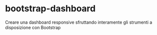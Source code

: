 bootstrap-dashboard
===
Creare una dashboard responsive sfruttando interamente gli strumenti a disposizione con Bootstrap
